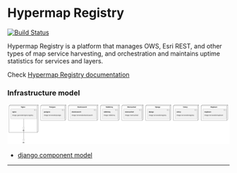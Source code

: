 # Hypermap Registry
[![Build Status](https://travis-ci.org/cga-harvard/HHypermap.svg?branch=registry)](https://travis-ci.org/cga-harvard/HHypermap)

Hypermap Registry is a platform that manages OWS, Esri REST, and other types of map service harvesting, and orchestration and maintains uptime statistics for services and layers.

Check [Hypermap Registry documentation](http://cga-harvard.github.io/Hypermap-Registry/)

### Infrastructure model
![Infrastructure main model](.infragenie/infrastructure_main_model.svg)
- [django component model](.infragenie/django_component_model.svg)

---
